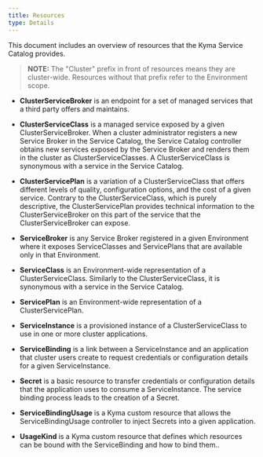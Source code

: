 ```yaml
---
title: Resources
type: Details
---
```


This document includes an overview of resources that the Kyma Service Catalog provides.

>**NOTE:** The "Cluster" prefix in front of resources means they are cluster-wide. Resources without that prefix refer to the Environment scope.   

* **ClusterServiceBroker** is an endpoint for a set of managed services that a third party offers and maintains.

* **ClusterServiceClass** is a managed service exposed by a given ClusterServiceBroker. When a cluster administrator registers a new Service Broker in the Service Catalog, the Service Catalog controller obtains new services exposed by the Service Broker and renders them in the cluster as ClusterServiceClasses. A ClusterServiceClass is synonymous with a service in the Service Catalog.

* **ClusterServicePlan** is a variation of a ClusterServiceClass that offers different levels of quality, configuration options, and the cost of a given service. Contrary to the ClusterServiceClass, which is purely descriptive, the ClusterServicePlan provides technical information to the ClusterServiceBroker on this part of the service that the ClusterServiceBroker can expose.

* **ServiceBroker** is any Service Broker registered in a given Environment where it exposes ServiceClasses and ServicePlans that are available only in that Environment.

* **ServiceClass**  is an Environment-wide representation of a ClusterServiceClass. Similarly to the ClusterServiceClass, it is synonymous with a service in the Service Catalog.

* **ServicePlan** is an Environment-wide representation of a ClusterServicePlan.

* **ServiceInstance** is a provisioned instance of a ClusterServiceClass to use in one or more cluster applications.

* **ServiceBinding** is a link between a ServiceInstance and an application that cluster users create to request credentials or configuration details for a given ServiceInstance.

* **Secret** is a basic resource to transfer credentials or configuration details that the application uses to consume a ServiceInstance. The service binding process leads to the creation of a Secret.

* **ServiceBindingUsage** is a Kyma custom resource that allows the ServiceBindingUsage controller to inject Secrets into a given application.

* **UsageKind** is a Kyma custom resource that defines which resources can be bound with the ServiceBinding and how to bind them..
